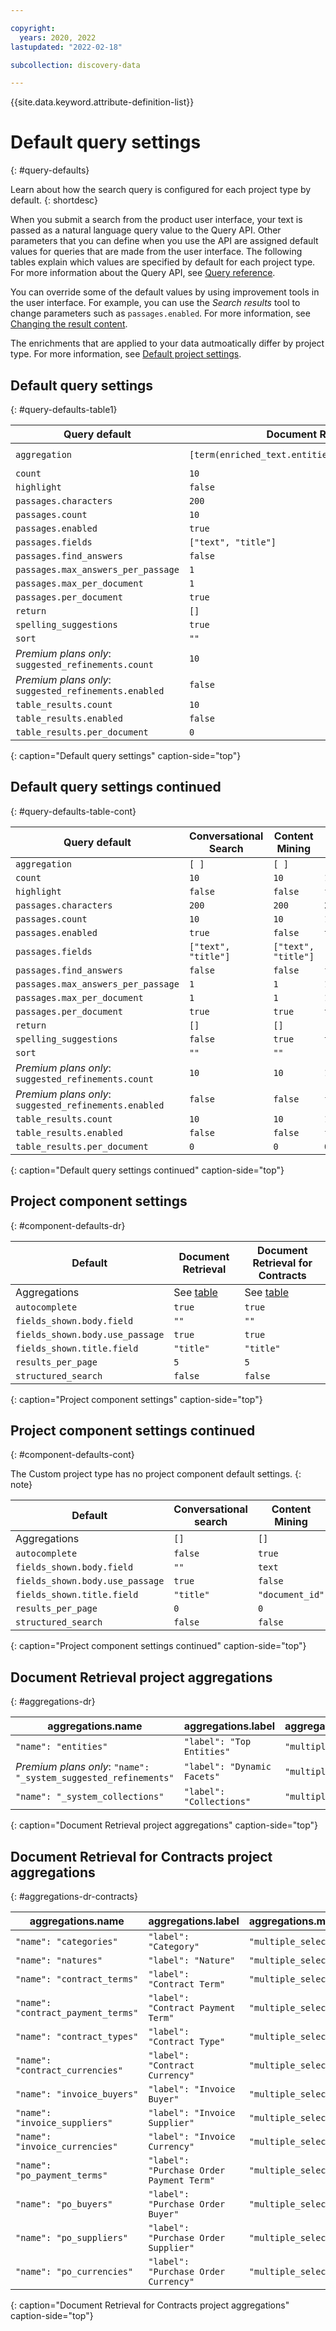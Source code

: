```yaml
---

copyright:
  years: 2020, 2022
lastupdated: "2022-02-18"

subcollection: discovery-data

---
```


{{site.data.keyword.attribute-definition-list}}

# Default query settings
{: #query-defaults}

Learn about how the search query is configured for each project type by default.
{: shortdesc}

When you submit a search from the product user interface, your text is passed as a natural language query value to the Query API. Other parameters that you can define when you use the API are assigned default values for queries that are made from the user interface. The following tables explain which values are specified by default for each project type. For more information about the Query API, see [Query reference](/docs/discovery-data?topic=discovery-data-query-reference).

You can override some of the default values by using improvement tools in the user interface. For example, you can use the *Search results* tool to change parameters such as `passages.enabled`. For more information, see [Changing the result content](/docs/discovery-data?topic=discovery-data-query-results#query-results-content).

The enrichments that are applied to your data autmoatically differ by project type. For more information, see [Default project settings](/docs/discovery-data?topic=discovery-data-project-defaults).

## Default query settings
{: #query-defaults-table1}

| Query default | Document Retrieval | Document Retrieval for Contracts |
|---------------|--------------------|--------------------------------- |
| `aggregation` | `[term(enriched_text.entities.text,name:entities)]` | `[term(enriched_html.contract. elements.categories.label,count:25,name:categories)]`|
| `count` | `10` | `10` |
| `highlight` | `false` | `false` |
| `passages.characters` | `200` | `200` |
| `passages.count` | `10` | `10` |
| `passages.enabled` | `true` | `true` |
| `passages.fields` | `["text", "title"]` | `["text", "title"]` |
| `passages.find_answers` | `false` | `false` |
| `passages.max_answers_per_passage` | `1` | `1` |
| `passages.max_per_document` | `1` | `1` |
| `passages.per_document` | `true` | `true` |
| `return` | `[]` | `[]` |
| `spelling_suggestions` | `true` | `true` |
| `sort` | `""` | `""` |
| *Premium plans only*: `suggested_refinements.count` | `10` | `10` |
| *Premium plans only*: `suggested_refinements.enabled` | `false` | `false` |
| `table_results.count` | `10` | `10` |
| `table_results.enabled` | `false` | `true` |
| `table_results.per_document` | `0` | `0` |
{: caption="Default query settings" caption-side="top"}

## Default query settings continued
{: #query-defaults-table-cont}

| Query default | Conversational Search | Content Mining | Custom |
|---------------|-----------------------|----------------|--------|
| `aggregation` | `[ ]` | `[ ]` | `[ ]` |
| `count` | `10`  | `10` |  `10` |
| `highlight` | `false` | `false` | `false` |
| `passages.characters` | `200`  | `200` | `200` |
| `passages.count` | `10` | `10` | `10` |
| `passages.enabled` | `true` | `false` | `true` |
| `passages.fields` | `["text", "title"]` | `["text", "title"]` | `["text", "title"]` |
| `passages.find_answers` | `false` | `false` | `false` |
| `passages.max_answers_per_passage` | `1` | `1` | `1` |
| `passages.max_per_document` | `1` | `1` | `1` |
| `passages.per_document` | `true` | `true` | `true` |
| `return` | `[]` | `[]` | `[]` |
| `spelling_suggestions` | `false` | `true` | `true` |
| `sort` | `""` | `""` | `""` |
| *Premium plans only*: `suggested_refinements.count` | `10` | `10` | `10` |
| *Premium plans only*: `suggested_refinements.enabled` | `false` | `false` | `false` |
| `table_results.count` | `10` | `10` | `10` |
| `table_results.enabled` | `false` | `false` | `false` |
| `table_results.per_document` | `0` | `0` | `0` |
{: caption="Default query settings continued" caption-side="top"}

## Project component settings
{: #component-defaults-dr}

| Default | Document Retrieval | Document Retrieval for Contracts |
|---------|--------------------|----------------------------------|
| Aggregations | See [table](#aggregations-dr) | See [table](#aggregations-dr-contracts) |
| `autocomplete` | `true` | `true` |
| `fields_shown.body.field` | `""` |  `""` |
| `fields_shown.body.use_passage` | `true` | `true` |
| `fields_shown.title.field` | `"title"` | `"title"` |
| `results_per_page` | `5`  | `5` |
| `structured_search` | `false`  | `false` |
{: caption="Project component settings" caption-side="top"}

## Project component settings continued
{: #component-defaults-cont}

The Custom project type has no project component default settings.
{: note}

| Default | Conversational search | Content Mining |
|---------|-----------------------|----------------|
| Aggregations | `[]` | `[]` |
| `autocomplete` | `false` | `true` |
| `fields_shown.body.field` | `""` | `text` |
| `fields_shown.body.use_passage` | `true` | `false` |
| `fields_shown.title.field` | `"title"` | `"document_id"` |
| `results_per_page` | `0` | `0` |
| `structured_search` | `false` | `false` |
{: caption="Project component settings continued" caption-side="top"}

## Document Retrieval project aggregations
{: #aggregations-dr}

| aggregations.name | aggregations.label | aggregations.multiple_selections_allowed |
|-------------------|--------------------|------------------------------------------|
| `"name": "entities"` | `"label": "Top Entities"`  | `"multiple_selections_allowed": false` |
| *Premium plans only*: `"name": "_system_suggested_refinements"` | `"label": "Dynamic Facets"` | `"multiple_selections_allowed": true` |
| `"name": "_system_collections"` | `"label": "Collections"` | `"multiple_selections_allowed": true` |
{: caption="Document Retrieval project aggregations" caption-side="top"}

## Document Retrieval for Contracts project aggregations
{: #aggregations-dr-contracts}

| aggregations.name | aggregations.label | aggregations.multiple_selections_allowed |
|-------------------|--------------------|------------------------------------------|
| `"name": "categories"` | `"label": "Category"` | `"multiple_selections_allowed": true` |
| `"name": "natures"` | `"label": "Nature"` | `"multiple_selections_allowed": false` |
| `"name": "contract_terms"` | `"label": "Contract Term"` | `"multiple_selections_allowed": false` |
| `"name": "contract_payment_terms"` | `"label": "Contract Payment Term"` | `"multiple_selections_allowed": false` |
| `"name": "contract_types"` | `"label": "Contract Type"` | `"multiple_selections_allowed": false` |
| `"name": "contract_currencies"` | `"label": "Contract Currency"` | `"multiple_selections_allowed": false` |
| `"name": "invoice_buyers"` | `"label": "Invoice Buyer"` | `"multiple_selections_allowed": false` |
| `"name": "invoice_suppliers"` | `"label": "Invoice Supplier"` | `"multiple_selections_allowed": false` |
| `"name": "invoice_currencies"` | `"label": "Invoice Currency"` | `"multiple_selections_allowed": false` |
| `"name": "po_payment_terms"` | `"label": "Purchase Order Payment Term"` | `"multiple_selections_allowed": false` |
| `"name": "po_buyers"` | `"label": "Purchase Order Buyer"` | `"multiple_selections_allowed": false` |
| `"name": "po_suppliers"` | `"label": "Purchase Order Supplier"` | `"multiple_selections_allowed": false` |
| `"name": "po_currencies"` | `"label": "Purchase Order Currency"` | `"multiple_selections_allowed": false` |
{: caption="Document Retrieval for Contracts project aggregations" caption-side="top"}

